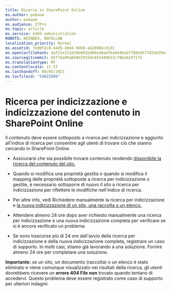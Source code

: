 ```yaml
---
title: Ricerca in SharePoint Online
ms.author: pebaum
author: pebaum
ms.audience: ITPro
ms.topic: article
ms.service: o365-administration
ROBOTS: NOINDEX, NOFOLLOW
localization_priority: Normal
ms.assetid: fe00f4c0-44d5-49d4-9db0-a62698bcd1d1
ms.openlocfilehash: daf21e311d29b801bd04e48adfba9446abf78de9377d2a029aebccbac3910c62
ms.sourcegitcommit: b5f7da89a650d2915dc652449623c78be6247175
ms.translationtype: MT
ms.contentlocale: it-IT
ms.lasthandoff: 08/05/2021
ms.locfileid: "54022806"
---
```

# <a name="content-crawling-and-indexing-in-sharepoint-online"></a>Ricerca per indicizzazione e indicizzazione del contenuto in SharePoint Online

Il contenuto deve essere sottoposto a ricerca per indicizzazione e aggiunto all'indice di ricerca per consentire agli utenti di trovare ciò che stanno cercando in SharePoint Online.

- Assicurarsi che sia possibile trovare contenuto rendendo [disponibile la ricerca del contenuto del sito.](https://docs.microsoft.com/sharepoint/make-site-content-searchable)

- Quando si modifica una proprietà gestita o quando si modifica il mapping delle proprietà sottoposte a ricerca per indicizzazione o gestite, è necessario sottoporre di nuovo il sito a ricerca per indicizzazione per riflettere le modifiche nell'indice di ricerca.

- Per altre info, vedi Richiedere manualmente la ricerca per indicizzazione e [la nuova indicizzazione di un sito, una raccolta o un elenco.](https://docs.microsoft.com/sharepoint/crawl-site-content)

- Attendere almeno 24 ore dopo aver richiesto manualmente una ricerca per indicizzazione e una nuova indicizzazione completa per verificare se si è ancora verificato un problema.

- Se sono trascorse più di 24 ore dall'avvio della ricerca per indicizzazione e della nuova indicizzazione completa, registrare un caso di supporto. In molti casi, stiamo già lavorando a una soluzione. Fornire almeno 24 ore per completare una soluzione.

**Importante:** se un sito, un documento (raccolta) o un elenco è stato eliminato e viene comunque visualizzato nei risultati della ricerca, gli utenti dovrebbero ricevere un **errore 404 File non** trovato quando tentano di accedervi. Questo problema deve essere registrato come caso di supporto per ulteriori indagini.



